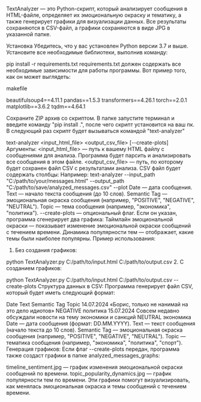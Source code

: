 TextAnalyzer — это Python-скрипт, который анализирует сообщения в HTML-файле, определяет их эмоциональную окраску и тематику, а также генерирует графики для визуализации данных. Все результаты сохраняются в CSV-файл, а графики сохраняются в виде JPG в указанной папке.

Установка
Убедитесь, что у вас установлен Python версии 3.7 и выше.
Установите все необходимые библиотеки, выполнив команду:


pip install -r requirements.txt
requirements.txt должен содержать все необходимые зависимости для работы программы. Вот пример того, как он может выглядеть:

makefile

beautifulsoup4==4.11.1
pandas==1.5.3
transformers==4.26.1
torch==2.0.1
matplotlib==3.6.2
tqdm==4.64.1


Сохраните ZIP архив со скриптом. В папке запустите терминал и введите команду  "pip install .", после чего скрипт установится на ваш пк. В следующий раз скрипт будет вызываться командой "text-analyzer"

text-analyzer <input_html_file> <output_csv_file> [--create-plots]
Аргументы:
<input_html_file> — путь к вашему HTML файлу с сообщениями для анализа. Программа будет парсить и анализировать все сообщения в этом файле.
<output_csv_file> — путь, по которому будет сохранен файл CSV с результатами анализа. CSV файл будет содержать столбцы:
Например: text-analyzer --input_path "C:/path/to/your/messages.html" --output_path "C:/path/to/save/analyzed_messages.csv" --plot
Date — дата сообщения.
Text — начало текста сообщения (до 10 слов).
Semantic Tag — эмоциональная окраска сообщения (например, "POSITIVE", "NEGATIVE", "NEUTRAL").
Topic — тема сообщения (например, "экономика", "политика").
--create-plots — опциональный флаг. Если он указан, программа сгенерирует два графика:
Таймлайн эмоциональной окраски — показывает изменение эмоциональной окраски сообщений с течением времени.
Динамика популярности тем — отображает, какие темы были наиболее популярны.
Пример использования:
1. Без создания графиков:


python TextAnalyzer.py C:/path/to/input.html C:/path/to/output.csv
2. С созданием графиков:


python TextAnalyzer.py C:/path/to/input.html C:/path/to/output.csv --create-plots
Структура данных в CSV:
Программа генерирует файл CSV, который будет иметь следующий формат:

Date	Text	Semantic Tag	Topic
14.07.2024	«Борис, только не нанимай на это дело идиотов»	NEGATIVE	политика
15.07.2024	Совсем недавно обсуждали новости на тему экономики и санкций	NEUTRAL	экономика
Date — дата сообщения (формат: DD.MM.YYYY).
Text — текст сообщения (начало текста до 10 слов).
Semantic Tag — эмоциональная окраска сообщения (например, "POSITIVE", "NEGATIVE", "NEUTRAL").
Topic — тематика сообщения (например, "экономика", "политика", "спорт").
Генерация графиков:
Если флаг --create-plots передан, программа также создаст графики в папке analyzed_messages_graphs:

timeline_sentiment.jpg — график изменения эмоциональной окраски сообщений по времени.
topic_popularity_dynamics.jpg — график популярности тем по времени.
Эти графики помогут визуализировать, как менялась эмоциональная окраска и темы сообщений с течением времени.